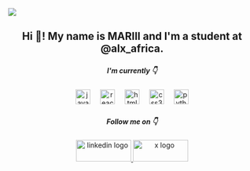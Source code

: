 <img  src="https://im.ezgif.com/tmp/ezgif-1-faeabc00af.webp"  />
<h2 align="center">Hi 👋! My name is MARIII and I'm a student at @alx_africa. </h2>

###

<h5 align="center">I'm currently 👇</h2>

###

<div align="center">
  <img src="https://cdn.jsdelivr.net/gh/devicons/devicon/icons/javascript/javascript-original.svg" height="30" alt="javascript logo"  />
  <img width="12" />
  <img src="https://cdn.jsdelivr.net/gh/devicons/devicon/icons/react/react-original.svg" height="30" alt="react logo"  />
  <img width="12" />
  <img src="https://cdn.jsdelivr.net/gh/devicons/devicon/icons/html5/html5-original.svg" height="30" alt="html5 logo"  />
  <img width="12" />
  <img src="https://cdn.jsdelivr.net/gh/devicons/devicon/icons/css3/css3-original.svg" height="30" alt="css3 logo"  />
  <img width="12" />
  <img src="https://cdn.jsdelivr.net/gh/devicons/devicon/icons/python/python-original.svg" height="30" alt="python logo"  />
</div>

###

<h5 align="center">Follow me on 👇</h2>

###

<div align="center">
  <a href="https://www.linkedin.com/in/mariii/" target="_blank">
    <img src="https://imgur.com/FwZKwN4.png" style="height: 44px; width:112px;" alt="linkedin logo"  />
  </a>
  <a href="https://twitter.com/MARIIIcodes" target="_blank">
    <img src="https://imgur.com/bfnqyzs.png" alt="x logo" style="height: 44px; width:112px;" />
  </a>
</div>

###

<br clear="both">
